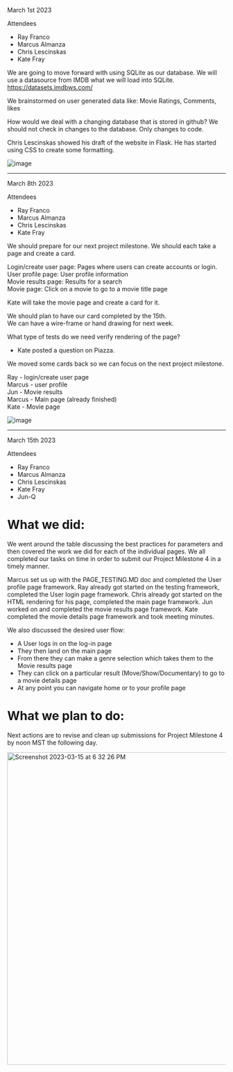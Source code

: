 March 1st 2023 

Attendees

- Ray Franco
- Marcus Almanza
- Chris Lescinskas
- Kate Fray


We are going to move forward with using SQLite as our database. 
We will use a datasource from IMDB what we will load into SQLite. 
https://datasets.imdbws.com/

We brainstormed on user generated data like:
Movie Ratings, Comments, likes

How would we deal with a changing database that is stored in github?
We should not check in changes to the database. Only changes to code. 

Chris Lescinskas showed his draft of the website in Flask. He has started using CSS to create some formatting. 

![image](https://user-images.githubusercontent.com/10651164/222308063-bd1b9feb-6ea0-4a69-97f8-8cab82a9987d.png)


-------------------------------------------------------------------------------------------------------------------

March 8th 2023

Attendees

- Ray Franco
- Marcus Almanza
- Chris Lescinskas
- Kate Fray


We should prepare for our next project milestone. We should each take a page and create a card. 

Login/create user page: Pages where users can create accounts or login. <br>
User profile page: User profile information <br>
Movie results page: Results for a search <br>
Movie page: Click on a movie to go to a movie title page <br>


Kate will take the movie page and create a card for it.

We should plan to have our card completed by the 15th. <br>
We can have a wire-frame or hand drawing for next week. 

What type of tests do we need verify rendering of the page? 
- Kate posted a question on Piazza.

We moved some cards back so we can focus on the next project milestone. 

Ray - login/create user page <br>
Marcus - user profile <br>
Jun - Movie results <br>
Marcus - Main page (already finished) <br>
Kate - Movie page <br>

![image](https://user-images.githubusercontent.com/10651164/223890724-c6e94d2d-e756-4e57-9923-42e18fa70cb1.png)

-------------------------------------------------------------------------------------------------------------------

March 15th 2023

Attendees

- Ray Franco
- Marcus Almanza
- Chris Lescinskas
- Kate Fray
- Jun-Q

# What we did:
We went around the table discussing the best practices for parameters and then covered the work we did for each of the individual pages.
We all completed our tasks on time in order to submit our Project Milestone 4 in a timely manner.

Marcus set us up with the PAGE_TESTING.MD doc and completed the User profile page framework.
Ray already got started on the testing framework, completed the User login page framework.
Chris already got started on the HTML rendering for his page, completed the main page framework.
Jun worked on and completed the movie results page framework.
Kate completed the movie details page framework and took meeting minutes.

We also discussed the desired user flow:
* A User logs in on the log-in page
* They then land on the main page
* From there they can make a  genre selection which takes them to the Movie results page
* They can click on a particular result (Move/Show/Documentary) to go to a movie details page
* At any point you can navigate home or to your profile page


# What we plan to do:
Next actions are to revise and clean up submissions for Project Milestone 4 by noon MST the following day.

<img width="719" alt="Screenshot 2023-03-15 at 6 32 26 PM" src="https://user-images.githubusercontent.com/34926259/225479744-d1360187-1525-4a07-8cd1-0a4747d5f43b.png">




